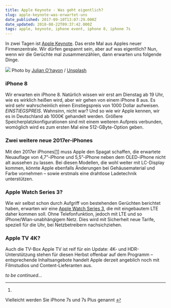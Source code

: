 ```yaml
---
title: Apple Keynote - Was geht eigentlich?
slug: apple-keynote-was-erwartet-uns
date_published: 2017-09-10T13:07:29.000Z
date_updated: 2018-08-22T09:37:42.000Z
tags: apple, keynote, iphone event, iphone 8, iphone 7s
---
```


In zwei Tagen ist [Apple Keynote](__GHOST_URL__/iphone-event/). Das erste Mal aus Apples neuer Firmenzentrale. Wir dürfen gespannt sein, aber auf was eigentlich? Nun, wenn wir die Gerüchte mal zusammenzählen, dann erwarten uns folgende Dinge. 

![](https://images.unsplash.com/photo-1491933382434-500287f9b54b?ixlib=rb-0.3.5&amp;q=80&amp;fm=jpg&amp;crop=entropy&amp;cs=tinysrgb&amp;w=1080&amp;fit=max&amp;s=c657be3fab0dc04eba3277d6fdbc794c)
Photo by [Julian O'hayon](https://unsplash.com/@anckor?utm_source=ghost&amp;utm_medium=referral&amp;utm_campaign=api-credit) / [Unsplash](https://unsplash.com/?utm_source=ghost&amp;utm_medium=referral&amp;utm_campaign=api-credit)

### iPhone 8

Wir erwarten ein iPhone 8. Natürlich wissen wir erst am Dienstag ab 19 Uhr, wie es wirklich heißen wird, aber wir gehen von einem iPhone 8 aus. Es wird sehr wahrscheinlich einen Einstiegspreis von 1000 Dollar aufweisen. *EINSTIEGSPREIS*. Wahnsinn, nicht war? Und so wie wir Apple kennen, wir es in Deutschland ab 1000€ gehandelt werden. Größere Speicherplatzkonfigurationen sind mit einem weiteren Aufpreis verbunden, womöglich wird es zum ersten Mal eine 512-GByte-Option geben.

### Zwei weitere neue 2017er-iPhones

Mit den 2017er iPhones[[1]](#fn1) muss Apple den Spagat schaffen, die erwartete Neuauflage von 4,7”-iPhone und 5,5”-iPhone neben dem OLED-iPhone nicht alt aussehen zu lassen. Bei diesen Modellen, die wohl weiter mit LC-Display kommen, könnte Apple ebenfalls Änderungen bei Gehäusematerial und Farbe vornehmen – sowie erstmals eine drahtlose Ladetechnik unterstützen.

### Apple Watch Series 3?

Wie wir selbst schon durch Aufgriff von bestehenden Gerüchten berichtet haben, erwarten wir eine [Apple Watch Series 3](__GHOST_URL__/geruchte-apple-watch-3-ohne-telefonfunktion/), die mit eingebautem LTE daher kommen soll. Ohne Telefonfunktion, jedoch mit LTE und so iPhone/Wlan-unabhängigem Netz. Dies wird mit Sicherheit neue Tarife, speziell für die Uhr, bei Netzbetreibern nachsichziehen.

### Apple TV 4K?

Auch die TV-Box Apple TV ist reif für ein Update: 4K- und HDR-Unterstützung stehen für diesen Herbst offenbar auf dem Programm – entsprechende Inhaltsangebote handelt Apple derzeit angeblich noch mit Filmstudios und Content-Lieferanten aus.

*to be continued…*

---

1. 
Vielleicht werden Sie iPhone 7s und 7s Plus genannt [↩︎](#fnref1)
